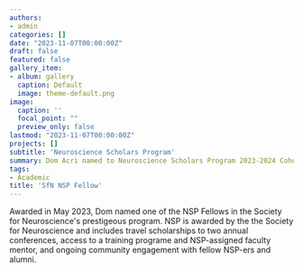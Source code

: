 ```yaml
---
authors:
- admin
categories: []
date: "2023-11-07T00:00:00Z"
draft: false
featured: false
gallery_item:
- album: gallery
  caption: Default
  image: theme-default.png
image:
  caption: ''
  focal_point: ""
  preview_only: false
lastmod: "2023-11-07T00:00:00Z"
projects: []
subtitle: 'Neuroscience Scholars Program'
summary: Dom Acri named to Neuroscience Scholars Program 2023-2024 Cohort
tags:
- Academic
title: 'SfN NSP Fellow'
---
```


Awarded in May 2023, Dom named one of the NSP Fellows in the Society for Neuroscience's prestigeous program. NSP is awarded by the the Society for Neuroscience and includes travel scholarships to two annual conferences, access to a training programe and NSP-assigned faculty mentor, and ongoing community engagement with fellow NSP-ers and alumni.
